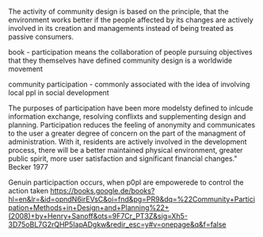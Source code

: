 
The activity of community design is based on the principle, that the environment works better if the people affected by its changes are actively involved in its creation and managements instead of being treated as passive consumers.

book - participation means the collaboration of people pursuing objectives that they themselves have defined 
community design is a worldwide movement

community participation - commonly associated with the idea of involving local ppl in social development 

The purposes of participation have been more modelsty defined to inlcude information exchange, resolving conflixts and supplementing design and planning. Participation reduces the feeling of anonymity and communicates to the user a greater degree of concern on the part of the managment of administration. With it, residents are actively involved in the development process, there will be a better maintained physical environment, greater public spirit, more user satisfaction and significant financial changes." Becker 1977

Genuin participaction occurs, when p0pl are empowerede to control the action taken
https://books.google.de/books?hl=en&lr=&id=opndN6irEVsC&oi=fnd&pg=PR9&dq=%22Community+Participation+Methods+in+Design+and+Planning%22+(2008)+by+Henry+Sanoff&ots=9F7Cr_PT3Z&sig=Xh5-3D75oBL7G2rQHP5IapADgkw&redir_esc=y#v=onepage&q&f=false


